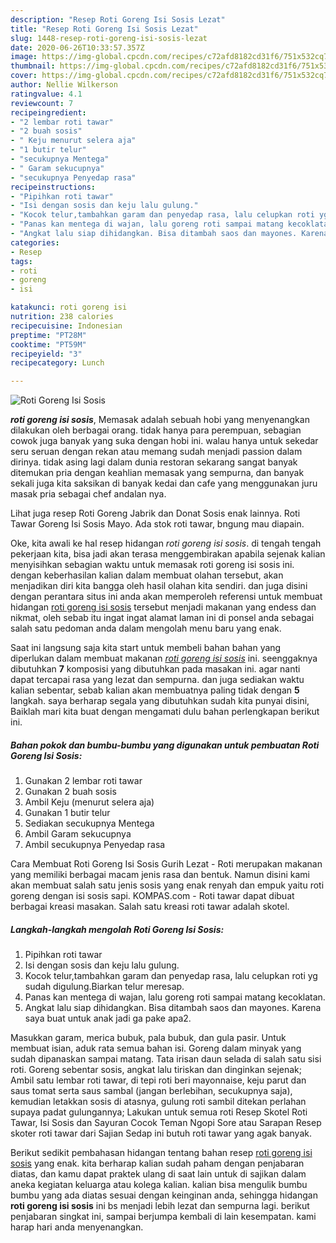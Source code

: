 ```yaml
---
description: "Resep Roti Goreng Isi Sosis Lezat"
title: "Resep Roti Goreng Isi Sosis Lezat"
slug: 1448-resep-roti-goreng-isi-sosis-lezat
date: 2020-06-26T10:33:57.357Z
image: https://img-global.cpcdn.com/recipes/c72afd8182cd31f6/751x532cq70/roti-goreng-isi-sosis-foto-resep-utama.jpg
thumbnail: https://img-global.cpcdn.com/recipes/c72afd8182cd31f6/751x532cq70/roti-goreng-isi-sosis-foto-resep-utama.jpg
cover: https://img-global.cpcdn.com/recipes/c72afd8182cd31f6/751x532cq70/roti-goreng-isi-sosis-foto-resep-utama.jpg
author: Nellie Wilkerson
ratingvalue: 4.1
reviewcount: 7
recipeingredient:
- "2 lembar roti tawar"
- "2 buah sosis"
- " Keju menurut selera aja"
- "1 butir telur"
- "secukupnya Mentega"
- " Garam sekucupnya"
- "secukupnya Penyedap rasa"
recipeinstructions:
- "Pipihkan roti tawar"
- "Isi dengan sosis dan keju lalu gulung."
- "Kocok telur,tambahkan garam dan penyedap rasa, lalu celupkan roti yg sudah digulung.Biarkan telur meresap."
- "Panas kan mentega di wajan, lalu goreng roti sampai matang kecoklatan."
- "Angkat lalu siap dihidangkan. Bisa ditambah saos dan mayones. Karena saya buat untuk anak jadi ga pake apa2."
categories:
- Resep
tags:
- roti
- goreng
- isi

katakunci: roti goreng isi 
nutrition: 238 calories
recipecuisine: Indonesian
preptime: "PT28M"
cooktime: "PT59M"
recipeyield: "3"
recipecategory: Lunch

---
```



![Roti Goreng Isi Sosis](https://img-global.cpcdn.com/recipes/c72afd8182cd31f6/751x532cq70/roti-goreng-isi-sosis-foto-resep-utama.jpg)

<b><i>roti goreng isi sosis</i></b>, Memasak adalah sebuah hobi yang menyenangkan dilakukan oleh berbagai orang. tidak hanya para perempuan, sebagian cowok juga banyak yang suka dengan hobi ini. walau hanya untuk sekedar seru seruan dengan rekan atau memang sudah menjadi passion dalam dirinya. tidak asing lagi dalam dunia restoran sekarang sangat banyak ditemukan pria dengan keahlian memasak yang sempurna, dan banyak sekali juga kita saksikan di banyak kedai dan cafe yang menggunakan juru masak pria sebagai chef andalan nya.

Lihat juga resep Roti Goreng Jabrik dan Donat Sosis enak lainnya. Roti Tawar Goreng Isi Sosis Mayo. Ada stok roti tawar, bngung mau diapain.

Oke, kita awali ke hal resep hidangan <i>roti goreng isi sosis</i>. di tengah tengah pekerjaan kita, bisa jadi akan terasa menggembirakan apabila sejenak kalian menyisihkan sebagian waktu untuk memasak roti goreng isi sosis ini. dengan keberhasilan kalian dalam membuat olahan tersebut, akan menjadikan diri kita bangga oleh hasil olahan kita sendiri. dan juga disini dengan perantara situs ini anda akan memperoleh referensi untuk membuat hidangan <u>roti goreng isi sosis</u> tersebut menjadi makanan yang endess dan nikmat, oleh sebab itu ingat ingat alamat laman ini di ponsel anda sebagai salah satu pedoman anda dalam mengolah menu baru yang enak.


Saat ini langsung saja kita start untuk membeli bahan bahan yang diperlukan dalam membuat makanan <u><i>roti goreng isi sosis</i></u> ini. seenggaknya dibutuhkan <b>7</b> komposisi yang dibutuhkan pada masakan ini. agar nanti dapat tercapai rasa yang lezat dan sempurna. dan juga sediakan waktu kalian sebentar, sebab kalian akan membuatnya paling tidak dengan <b>5</b> langkah. saya berharap segala yang dibutuhkan sudah kita punyai disini, Baiklah mari kita buat dengan mengamati dulu bahan perlengkapan berikut ini.

<!--inarticleads1-->

##### Bahan pokok dan bumbu-bumbu yang digunakan untuk pembuatan Roti Goreng Isi Sosis:

1. Gunakan 2 lembar roti tawar
1. Gunakan 2 buah sosis
1. Ambil  Keju (menurut selera aja)
1. Gunakan 1 butir telur
1. Sediakan secukupnya Mentega
1. Ambil  Garam sekucupnya
1. Ambil secukupnya Penyedap rasa


Cara Membuat Roti Goreng Isi Sosis Gurih Lezat - Roti merupakan makanan yang memiliki berbagai macam jenis rasa dan bentuk. Namun disini kami akan membuat salah satu jenis sosis yang enak renyah dan empuk yaitu roti goreng dengan isi sosis sapi. KOMPAS.com - Roti tawar dapat dibuat berbagai kreasi masakan. Salah satu kreasi roti tawar adalah skotel. 

<!--inarticleads2-->

##### Langkah-langkah mengolah Roti Goreng Isi Sosis:

1. Pipihkan roti tawar
1. Isi dengan sosis dan keju lalu gulung.
1. Kocok telur,tambahkan garam dan penyedap rasa, lalu celupkan roti yg sudah digulung.Biarkan telur meresap.
1. Panas kan mentega di wajan, lalu goreng roti sampai matang kecoklatan.
1. Angkat lalu siap dihidangkan. Bisa ditambah saos dan mayones. Karena saya buat untuk anak jadi ga pake apa2.


Masukkan garam, merica bubuk, pala bubuk, dan gula pasir. Untuk membuat isian, aduk rata semua bahan isi. Goreng dalam minyak yang sudah dipanaskan sampai matang. Tata irisan daun selada di salah satu sisi roti. Goreng sebentar sosis, angkat lalu tiriskan dan dinginkan sejenak; Ambil satu lembar roti tawar, di tepi roti beri mayonnaise, keju parut dan saus tomat serta saus sambal (jangan berlebihan, secukupnya saja), kemudian letakkan sosis di atasnya, gulung roti sambil ditekan perlahan supaya padat gulungannya; Lakukan untuk semua roti Resep Skotel Roti Tawar, Isi Sosis dan Sayuran Cocok Teman Ngopi Sore atau Sarapan Resep skoter roti tawar dari Sajian Sedap ini butuh roti tawar yang agak banyak. 

Berikut sedikit pembahasan hidangan tentang bahan resep <u>roti goreng isi sosis</u> yang enak. kita berharap kalian sudah paham dengan penjabaran diatas, dan kamu dapat praktek ulang di saat lain untuk di sajikan dalam aneka kegiatan keluarga atau kolega kalian. kalian bisa mengulik bumbu bumbu yang ada diatas sesuai dengan keinginan anda, sehingga hidangan <b>roti goreng isi sosis</b> ini bs menjadi lebih lezat dan sempurna lagi. berikut penjabaran singkat ini, sampai berjumpa kembali di lain kesempatan. kami harap hari anda menyenangkan.
